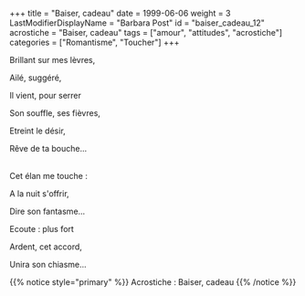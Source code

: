 +++
title = "Baiser, cadeau"
date = 1999-06-06
weight = 3
LastModifierDisplayName = "Barbara Post"
id = "baiser_cadeau_12"
acrostiche = "Baiser, cadeau"
tags = ["amour", "attitudes", "acrostiche"]
categories = ["Romantisme", "Toucher"]
+++

Brillant sur mes lèvres,

Ailé, suggéré,

Il vient, pour serrer

Son souffle, ses fièvres,

Etreint le désir,

Rêve de ta bouche...

 \
Cet élan me touche :

A la nuit s'offrir,

Dire son fantasme...

Ecoute : plus fort

Ardent, cet accord,

Unira son chiasme...

{{% notice style="primary" %}}
Acrostiche : Baiser, cadeau
{{% /notice %}}
